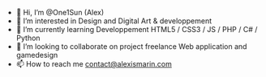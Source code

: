 - 👋 Hi, I’m @One1Sun (Alex)
- 👀 I’m interested in Design and Digital Art & developpement
- 🌱 I’m currently learning Developpement HTML5 / CSS3 / JS / PHP / C# / Python 
- 💞️ I’m looking to collaborate on project freelance Web application and gamedesign
- 📫 How to reach me contact@alexismarin.com

<!---
One1Sun/One1Sun is a ✨ special ✨ repository because its `README.md` (this file) appears on your GitHub profile.
You can click the Preview link to take a look at your changes.
--->

